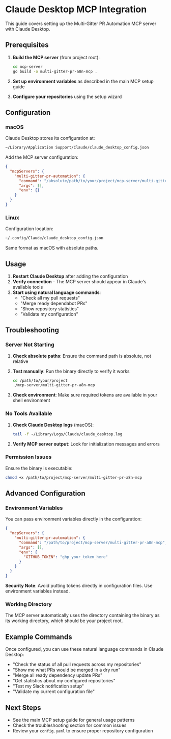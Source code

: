 # Claude Desktop MCP Integration

This guide covers setting up the Multi-Gitter PR Automation MCP server with Claude Desktop.

## Prerequisites

1. **Build the MCP server** (from project root):

   ```bash
   cd mcp-server
   go build -o multi-gitter-pr-a8n-mcp .
   ```

2. **Set up environment variables** as described in the main MCP setup guide

3. **Configure your repositories** using the setup wizard

## Configuration

### macOS

Claude Desktop stores its configuration at:

```bash
~/Library/Application Support/Claude/claude_desktop_config.json
```

Add the MCP server configuration:

```json
{
  "mcpServers": {
    "multi-gitter-pr-automation": {
      "command": "/absolute/path/to/your/project/mcp-server/multi-gitter-pr-a8n-mcp",
      "args": [],
      "env": {}
    }
  }
}
```

### Linux

Configuration location:

```bash
~/.config/Claude/claude_desktop_config.json
```

Same format as macOS with absolute paths.

## Usage

1. **Restart Claude Desktop** after adding the configuration
2. **Verify connection** - The MCP server should appear in Claude's available tools
3. **Start using natural language commands**:
   - "Check all my pull requests"
   - "Merge ready dependabot PRs"
   - "Show repository statistics"
   - "Validate my configuration"

## Troubleshooting

### Server Not Starting

1. **Check absolute paths**: Ensure the command path is absolute, not relative
2. **Test manually**: Run the binary directly to verify it works

   ```bash
   cd /path/to/your/project
   ./mcp-server/multi-gitter-pr-a8n-mcp
   ```

3. **Check environment**: Make sure required tokens are available in your shell environment

### No Tools Available

1. **Check Claude Desktop logs** (macOS):

   ```bash
   tail -f ~/Library/Logs/Claude/claude_desktop.log
   ```

2. **Verify MCP server output**: Look for initialization messages and errors

### Permission Issues

Ensure the binary is executable:

```bash
chmod +x /path/to/project/mcp-server/multi-gitter-pr-a8n-mcp
```

## Advanced Configuration

### Environment Variables

You can pass environment variables directly in the configuration:

```json
{
  "mcpServers": {
    "multi-gitter-pr-automation": {
      "command": "/path/to/project/mcp-server/multi-gitter-pr-a8n-mcp",
      "args": [],
      "env": {
        "GITHUB_TOKEN": "ghp_your_token_here"
      }
    }
  }
}
```

**Security Note**: Avoid putting tokens directly in configuration files. Use environment variables instead.

### Working Directory

The MCP server automatically uses the directory containing the binary as its working directory, which should be your project root.

## Example Commands

Once configured, you can use these natural language commands in Claude Desktop:

- "Check the status of all pull requests across my repositories"
- "Show me what PRs would be merged in a dry run"
- "Merge all ready dependency update PRs"
- "Get statistics about my configured repositories"
- "Test my Slack notification setup"
- "Validate my current configuration file"

## Next Steps

- See the main MCP setup guide for general usage patterns
- Check the troubleshooting section for common issues
- Review your `config.yaml` to ensure proper repository configuration

